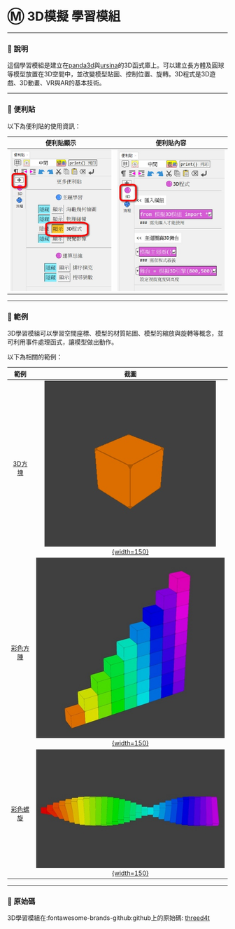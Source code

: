# Ⓜ️ 3D模擬 學習模組

---------------

### 📗 說明

這個學習模組是建立在[panda3d](https://www.panda3d.org/)與[ursina](https://www.ursinaengine.org/)的3D函式庫上。可以建立長方體及圓球等模型放置在3D空間中，並改變模型貼圖、控制位置、旋轉。3D程式是3D遊戲、3D動畫、VR與AR的基本技術。

---------------

### 📕 便利貼

以下為便利貼的使用資訊：

| 便利貼顯示                           | 便利貼內容                                                              |
| :-----------:                    | :------------------------------------:                            |
| ![顯示](threed4t_display_postit.jpg)    | ![便利貼](threed4t_postit.jpg)    |


---------------

### 📘 範例

3D學習模組可以學習空間座標、模型的材質貼圖、模型的縮放與旋轉等概念，並可利用事件處理函式，讓模型做出動作。

以下為相關的範例：


| 範例                             | 截圖                                                              |
| :-----------:                    | :------------------------------------:                            |
| [3D方塊](first_3d.md)          | [![3D方塊](first_3d.jpg){width=150}](first_3d.md)           |
| [彩色方陣](color_array.md)          | [![彩色方陣](color_array.jpg){width=150}](color_array.md)           |
| [彩色螺旋](color_spiral.md)          | [![彩色螺旋](color_spiral.jpg){width=150}](color_spiral.md)           |


---------------

### 📙 原始碼

3D學習模組在:fontawesome-brands-github:github上的原始碼: [threed4t](https://github.com/beardad1975/threed4t)


